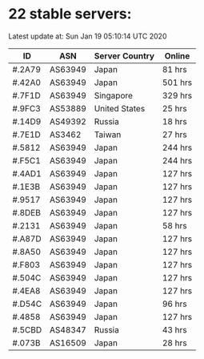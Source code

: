 # 22 stable servers:

Latest update at: Sun Jan 19 05:10:14 UTC 2020

| ID | ASN | Server Country | Online |
| -- | --- | -------------- | ------ |
| #.2A79 | AS63949 | Japan | 81 hrs |
| #.42A0 | AS63949 | Japan | 501 hrs |
| #.7F1D | AS63949 | Singapore | 329 hrs |
| #.9FC3 | AS53889 | United States | 25 hrs |
| #.14D9 | AS49392 | Russia | 18 hrs |
| #.7E1D | AS3462 | Taiwan | 27 hrs |
| #.5812 | AS63949 | Japan | 244 hrs |
| #.F5C1 | AS63949 | Japan | 244 hrs |
| #.4AD1 | AS63949 | Japan | 127 hrs |
| #.1E3B | AS63949 | Japan | 127 hrs |
| #.9517 | AS63949 | Japan | 127 hrs |
| #.8DEB | AS63949 | Japan | 127 hrs |
| #.2131 | AS63949 | Japan | 58 hrs |
| #.A87D | AS63949 | Japan | 127 hrs |
| #.8A50 | AS63949 | Japan | 127 hrs |
| #.F803 | AS63949 | Japan | 127 hrs |
| #.504C | AS63949 | Japan | 127 hrs |
| #.4EA8 | AS63949 | Japan | 127 hrs |
| #.D54C | AS63949 | Japan | 96 hrs |
| #.4858 | AS63949 | Japan | 127 hrs |
| #.5CBD | AS48347 | Russia | 43 hrs |
| #.073B | AS16509 | Japan | 28 hrs |


